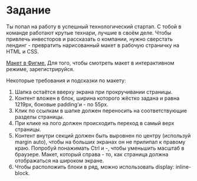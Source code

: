 # **Задание**
Ты попал на работу в успешный технологический стартап. С тобой в команде работают крутые технари, лучшие в своём деле. Чтобы привлечь инвесторов и рассказать о компании, нужно сверстать лендинг - превратить нарисованный макет в рабочую страничку на HTML и CSS.

[Макет в Фигме.](https://www.figma.com/file/BL7wdCOSIxYFu1uxctuVzg/%D0%94%D0%BE%D0%BC%D0%B0%D1%88%D0%BD%D0%B5%D0%B5-%D0%B7%D0%B0%D0%B4%D0%B0%D0%BD%D0%B8%D0%B5-Pied-Piper?node-id=0%3A1) Для того, чтобы смотреть макет в интерактивном режиме, зарегистрируйся.

Некоторые требования и подсказки по макету:
<ol>
  <li>Шапка остаётся вверху экрана при прокручивании страницы.</li>
  <li>Контент вложен в блок, ширина которого жёстко задана и равна 1219px, боковые padding'и - по 55px.</li>
  <li>Клик по ссылкам в шапке должен переносить на соответствующие разделы страницы.</li>
  <li>При клике на лого должен происходить переход в самый верх страницы.</li>
  <li>Контент внутри секций должен быть выровнен по центру (используй margin auto), чтобы на больших экранах он не прилипал к правому краю. Попробуй понажимать Ctrl и  -, чтобы уменьшить масштаб в браузере. Макет, который справа - то, как страница должна отображаться на широком экране.</li>
  <li>Чтобы расположить блоки в ряд, можно использовать display: inline-block.</li>
</ol>





